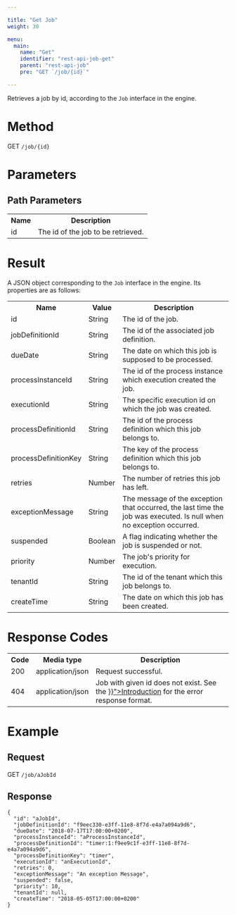 ```yaml
---

title: "Get Job"
weight: 30

menu:
  main:
    name: "Get"
    identifier: "rest-api-job-get"
    parent: "rest-api-job"
    pre: "GET `/job/{id}`"

---
```



Retrieves a job by id, according to the `Job` interface in the engine.


# Method

GET `/job/{id}`


# Parameters

## Path Parameters

<table class="table table-striped">
  <tr>
    <th>Name</th>
    <th>Description</th>
  </tr>
  <tr>
    <td>id</td>
    <td>The id of the job to be retrieved.</td>
  </tr>
</table>


# Result

A JSON object corresponding to the `Job` interface in the engine.
Its properties are as follows:

<table class="table table-striped">
  <tr>
    <th>Name</th>
    <th>Value</th>
    <th>Description</th>
  </tr>
  <tr>
    <td>id</td>
    <td>String</td>
    <td>The id of the job.</td>
  </tr>
  <tr>
    <td>jobDefinitionId</td>
    <td>String</td>
    <td>The id of the associated job definition.</td>
  </tr>
  <tr>
    <td>dueDate</td>
    <td>String</td>
    <td>The date on which this job is supposed to be processed.</td>
  </tr>
  <tr>
    <td>processInstanceId</td>
    <td>String</td>
    <td>The id of the process instance which execution created the job.</td>
  </tr>
  <tr>
    <td>executionId</td>
    <td>String</td>
    <td>The specific execution id on which the job was created.</td>
  </tr>
  <tr>
    <td>processDefinitionId</td>
    <td>String</td>
    <td>The id of the process definition which this job belongs to.</td>
  </tr>
  <tr>
    <td>processDefinitionKey</td>
    <td>String</td>
    <td>The key of the process definition which this job belongs to.</td>
  </tr>
  <tr>
    <td>retries</td>
    <td>Number</td>
    <td>The number of retries this job has left.</td>
  </tr>
  <tr>
    <td>exceptionMessage</td>
    <td>String</td>
    <td>The message of the exception that occurred, the last time the job was executed. Is null when no exception occurred.</td>
  </tr>
  <tr>
    <td>suspended</td>
    <td>Boolean</td>
    <td>A flag indicating whether the job is suspended or not.</td>
  </tr>
  <tr>
    <td>priority</td>
    <td>Number</td>
    <td>The job's priority for execution.</td>
  </tr>
  <tr>
    <td>tenantId</td>
    <td>String</td>
    <td>The id of the tenant which this job belongs to.</td>
  </tr>
  <tr>
    <td>createTime</td>
    <td>String</td>
    <td>The date on which this job has been created.</td>
  </tr>
</table>


# Response Codes

<table class="table table-striped">
  <tr>
    <th>Code</th>
    <th>Media type</th>
    <th>Description</th>
  </tr>
  <tr>
    <td>200</td>
    <td>application/json</td>
    <td>Request successful.</td>
  </tr>
  <tr>
    <td>404</td>
    <td>application/json</td>
    <td>Job with given id does not exist. See the <a href="{{< relref "reference/rest/overview/index.md#error-handling" >}}">Introduction</a> for the error response format.</td>
  </tr>
</table>


# Example

## Request

GET `/job/aJobId`

## Response

    {
      "id": "aJobId",
      "jobDefinitionId": "f9eec330-e3ff-11e8-8f7d-e4a7a094a9d6",
      "dueDate": "2018-07-17T17:00:00+0200",
      "processInstanceId": "aProcessInstanceId",
      "processDefinitionId": "timer:1:f9ee9c1f-e3ff-11e8-8f7d-e4a7a094a9d6",
      "processDefinitionKey": "timer",
      "executionId": "anExecutionId",
      "retries": 0,
      "exceptionMessage": "An exception Message",
      "suspended": false,
      "priority": 10,
      "tenantId": null,
      "createTime": "2018-05-05T17:00:00+0200"
    }
